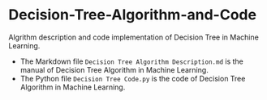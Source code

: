 # Decision-Tree-Algorithm-and-Code
Algrithm description and code implementation of Decision Tree in Machine Learning. 

* The Markdown file `Decision Tree Algorithm Description.md` is the manual of Decision Tree Algorithm in Machine Learning.
* The Python file `Decision Tree Code.py` is the code of Decision Tree Algorithm in Machine Learning.
